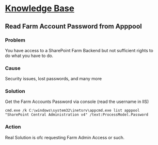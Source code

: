 # [Knowledge Base](../)

## Read Farm Account Password from Apppool

### Problem
You have access to a SharePoint Farm Backend but not sufficient rights to do what you have to do.
### Cause
Security issues, lost passwords, and many more
### Solution
Get the Farm Accounts Password via console (read the username in IIS)
```
cmd.exe /k C:\windows\system32\inetsrv\appcmd.exe list apppool "SharePoint Central Administration v4" /text:ProcessModel.Password
```
### Action
Real Solution is ofc requesting Farm Admin Access or such.